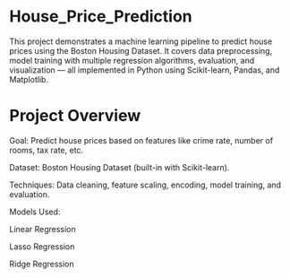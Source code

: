 # House_Price_Prediction
This project demonstrates a machine learning pipeline to predict house prices using the Boston Housing Dataset. It covers data preprocessing, model training with multiple regression algorithms, evaluation, and visualization — all implemented in Python using Scikit-learn, Pandas, and Matplotlib.

# Project Overview
Goal: Predict house prices based on features like crime rate, number of rooms, tax rate, etc.

Dataset: Boston Housing Dataset (built-in with Scikit-learn).

Techniques: Data cleaning, feature scaling, encoding, model training, and evaluation.

Models Used:

Linear Regression

Lasso Regression

Ridge Regression
